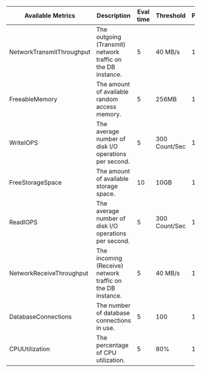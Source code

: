 
|         Available Metrics          |Description                                                                                                                        | Eval time  |     Threshold     |Period   |  Statistic       | 
|-------------------|------------------------------------------------------------------------------------------------------------------------|---|----------|---|---------| 
| NetworkTransmitThroughput | The outgoing (Transmit) network traffic on the DB instance. | 5 | 40 MB/s       | 1 | Average | Yes | 
| FreeableMemory            | The amount of available random access memory.               | 5 | 256MB         | 1 | Minimum | Yes | 
| WriteIOPS                 | The average number of disk I/O operations per second.       | 5 | 300 Count/Sec | 1 | Sum     | Yes | 
| FreeStorageSpace          | The amount of available storage space.                      | 10 | 10GB           | 1 | Minimum | Yes | 
| ReadIOPS                  | The average number of disk I/O operations per second.       | 5 | 300 Count/Sec | 1 | Sum     | Yes | 
| NetworkReceiveThroughput  | The incoming (Receive) network traffic on the DB instance.  | 5 | 40 MB/s       | 1 | Average | Yes | 
| DatabaseConnections       | The number of database connections in use.                  | 5 | 100           | 1 | Average | Yes | 
| CPUUtilization            | The percentage of CPU utilization.                          | 5 | 80%           | 1 | Average | Yes | 
